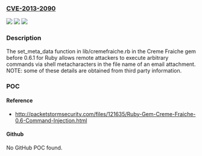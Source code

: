 ### [CVE-2013-2090](https://cve.mitre.org/cgi-bin/cvename.cgi?name=CVE-2013-2090)
![](https://img.shields.io/static/v1?label=Product&message=n%2Fa&color=blue)
![](https://img.shields.io/static/v1?label=Version&message=n%2Fa&color=blue)
![](https://img.shields.io/static/v1?label=Vulnerability&message=n%2Fa&color=brighgreen)

### Description

The set_meta_data function in lib/cremefraiche.rb in the Creme Fraiche gem before 0.6.1 for Ruby allows remote attackers to execute arbitrary commands via shell metacharacters in the file name of an email attachment.  NOTE: some of these details are obtained from third party information.

### POC

#### Reference
- http://packetstormsecurity.com/files/121635/Ruby-Gem-Creme-Fraiche-0.6-Command-Injection.html

#### Github
No GitHub POC found.

